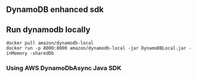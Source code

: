 ## DynamoDB enhanced sdk

## Run dynamodb locally

```shell
docker pull amazon/dynamodb-local
docker run -p 8000:8000 amazon/dynamodb-local -jar DynamoDBLocal.jar -inMemory -sharedDb
```

### Using AWS DynamoDbAsync Java SDK
